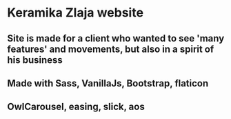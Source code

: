 # Keramika Zlaja website

## Site is made for a client who wanted to see 'many features' and movements, but also in a spirit of his business

## Made with Sass, VanillaJs, Bootstrap, flaticon

## OwlCarousel, easing, slick, aos